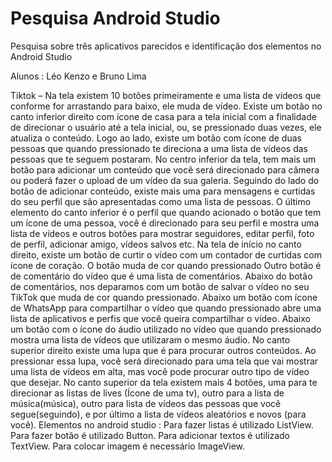 # Pesquisa Android Studio
 Pesquisa sobre três aplicativos parecidos e identificação dos elementos no Android Studio

Alunos : Léo Kenzo e Bruno Lima

Tiktok – Na tela existem 10 botões primeiramente e uma lista de vídeos que conforme for arrastando para baixo, ele muda de vídeo.
Existe um botão no canto inferior direito com ícone de casa para a tela inicial com a finalidade de direcionar o usuário até a tela inicial, ou, se pressionado duas    vezes, ele atualiza o conteúdo.
Logo ao lado, existe um botão com ícone de duas pessoas que quando pressionado te direciona a uma lista de vídeos das pessoas que te seguem postaram.
No centro inferior da tela, tem mais um botão para adicionar um conteúdo que você será direcionado para câmera ou poderá fazer o upload de um vídeo da sua galeria.
Seguindo do lado do botão de adicionar conteúdo, existe mais uma para mensagens e curtidas do seu perfil que são apresentadas como uma lista de pessoas.
O último elemento do canto inferior é o perfil que quando acionado o botão que tem um ícone de uma pessoa, você é direcionado para seu perfil e mostra uma lista de vídeos e outros botões para mostrar seguidores, editar perfil, foto de perfil, adicionar amigo, vídeos salvos etc.
Na tela de início no canto direito, existe um botão de curtir o vídeo com um contador de curtidas com ícone de coração. O botão muda de cor quando pressionado
Outro botão é de comentário do vídeo que é uma lista de comentários.
Abaixo do botão de comentários, nos deparamos com um botão de salvar o vídeo no seu TikTok que muda de cor quando pressionado.
Abaixo um botão com ícone de WhatsApp para compartilhar o vídeo que quando pressionado abre uma lista de aplicativos e perfis que você queira compartilhar o vídeo.
Abaixo um botão com o ícone do áudio utilizado no vídeo que quando pressionado mostra uma lista de vídeos que utilizaram o mesmo áudio.
No canto superior direito existe uma lupa que é para procurar outros conteúdos. Ao pressionar essa lupa, você será direcionado para uma tela que vai mostrar uma lista de vídeos em alta, mas você pode procurar outro tipo de vídeo que desejar.
No canto superior da tela existem mais 4 botões, uma para te direcionar as listas de lives (Ícone de uma tv), outro para a lista de música(música), outro para lista de vídeos das pessoas que você segue(seguindo), e por último a lista de vídeos aleatórios e novos (para você).
Elementos no android studio :
Para fazer listas é utilizado ListView.
Para fazer botão é utilizado Button.
Para adicionar textos é utilizado TextView.
Para colocar imagem é necessário ImageView. 
